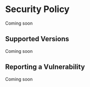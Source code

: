 # Security Policy

Coming soon

## Supported Versions

Coming soon

## Reporting a Vulnerability

Coming soon

